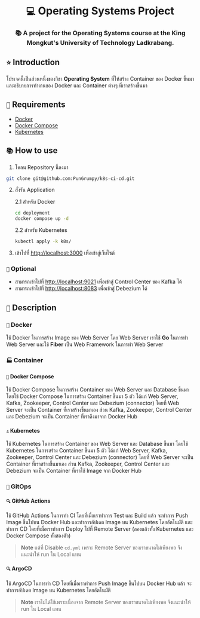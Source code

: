 <div align="center">
    <h1><code>💻</code> Operating Systems Project</h1>
    <h3>📚 A project for the Operating Systems course at the King Mongkut's University of Technology Ladkrabang.</h3>
</div>

## `⭐` Introduction

โปรเจคนี้เป็นส่วนหนึ่งของวิชา **Operating System** ที่ให้สร้าง Container ของ Docker ขึ้นมา และอธิบายการทำงานของ Docker และ Container ต่างๆ ที่เราสร้างขึ้นมา

## `📝` Requirements

- [Docker](https://www.docker.com/)
- [Docker Compose](https://docs.docker.com/compose/)
- [Kubernetes](https://kubernetes.io/)

## `📚` How to use

1. โคลน Repository นี้ลงมา

```bash
git clone git@github.com:PunGrumpy/k8s-ci-cd.git
```

2. สั่งรัน Application

   2.1 สำหรับ Docker

   ```bash
   cd deployment
   docker compose up -d
   ```

   2.2 สำหรับ Kubernetes

   ```bash
   kubectl apply -k k8s/
   ```

3. เข้าไปที่ [http://localhost:3000](http://localhost:3000) เพื่อเข้าสู่เว็บไซต์

### `🔮` Optional

- สามารถเข้าไปที่ [http://localhost:9021](http://localhost:9021) เพื่อเข้าสู่ Control Center ของ Kafka ได้
- สามารถเข้าไปที่ [http://localhost:8083](http://localhost:8083) เพื่อเข้าสู่ Debezium ได้

## `📝` Description

### `🐳` Docker

ใช้ Docker ในการสร้าง Image ของ Web Server โดย Web Server เราใช้ **Go** ในการทำ Web Server และใช้ **Fiber** เป็น Web Framework ในการทำ Web Server

### `🏭` Container

#### `🐳` Docker Compose

ใช้ Docker Compose ในการสร้าง Container ของ Web Server และ Database ขึ้นมา โดยใช้ Docker Compose ในการสร้าง Container ขึ้นมา 5 ตัว ได้แก่ Web Server, Kafka, Zookeeper, Control Center และ Debezium (connector) โดยที่ Web Server จะเป็น Container ที่เราสร้างขึ้นมาเอง ส่วน Kafka, Zookeeper, Control Center และ Debezium จะเป็น Container ที่เราดึงมาจาก Docker Hub

#### `⚓` Kubernetes

ใช้ Kubernetes ในการสร้าง Container ของ Web Server และ Database ขึ้นมา โดยใช้ Kubernetes ในการสร้าง Container ขึ้นมา 5 ตัว ได้แก่ Web Server, Kafka, Zookeeper, Control Center และ Debezium (connector) โดยที่ Web Server จะเป็น Container ที่เราสร้างขึ้นมาเอง ส่วน Kafka, Zookeeper, Control Center และ Debezium จะเป็น Container ที่เราใช้ Image จาก Docker Hub

### `📇` GitOps

#### `🔍` GitHub Actions

ใช้ GitHub Actions ในการทำ CI โดยที่เมื่อเราทำการ Test และ Build แล้ว จะทำการ Push Image ขึ้นไปบน Docker Hub และทำการอัปเดต Image บน Kubernetes โดยอัตโนมัติ และทำการ CD โดยที่เมื่อเราทำการ Deploy ไปที่ Remote Server (ลองแล้วทั้ง Kubernetes และ Docker Compose ทั้งสองตัว)

> **Note**
> แต่ที่ Disable `cd.yml` เพราะ Remote Server ของเราขนาดไม่เพียงพอ จึงแนะนำให้ run ใน Local แทน

#### `🔍` ArgoCD

ใช้ ArgoCD ในการทำ CD โดยที่เมื่อเราทำการ Push Image ขึ้นไปบน Docker Hub แล้ว จะทำการอัปเดต Image บน Kubernetes โดยอัตโนมัติ

> **Note**
> เราไม่ได้ใช้เพราะเนื่องจาก Remote Server ของเราขนาดไม่เพียงพอ จึงแนะนำให้ run ใน Local แทน
